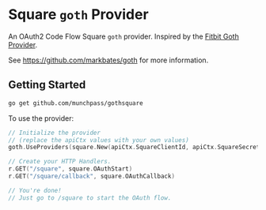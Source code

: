 # Square `goth` Provider

An OAuth2 Code Flow Square `goth` provider. Inspired by the [Fitbit Goth Provider](https://github.com/markbates/goth/tree/master/providers/fitbit).

See https://github.com/markbates/goth for more information.

## Getting Started

```bash
go get github.com/munchpass/gothsquare
```

To use the provider:

```go
// Initialize the provider
// (replace the apiCtx values with your own values)
goth.UseProviders(square.New(apiCtx.SquareClientId, apiCtx.SquareSecret, apiCtx.SquareRedirectUrl))

// Create your HTTP Handlers.
r.GET("/square", square.OAuthStart)
r.GET("/square/callback", square.OAuthCallback)

// You're done!
// Just go to /square to start the OAuth flow.
```

